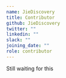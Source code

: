 ```yaml
---
name: JieDiscovery
title: Contributor
github: JieDiscovery
twitter: ""
linkedin: ""
slack: ""
joining_date: ""
role: contributor
---
```


Still waiting for this
